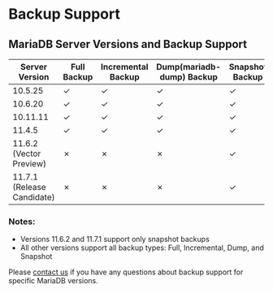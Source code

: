 # Backup Support

## **MariaDB Server Versions and Backup Support**

| Server Version | Full Backup | Incremental Backup | Dump(mariadb-dump) Backup | Snapshot Backup |
| --- | --- | --- | --- | --- |
| 10.5.25 | ✓ | ✓ | ✓ | ✓ |
| 10.6.20 | ✓ | ✓ | ✓ | ✓ |
| 10.11.11 | ✓ | ✓ | ✓ | ✓ |
| 11.4.5 | ✓ | ✓ | ✓ | ✓ |
| 11.6.2 (Vector Preview) | ✗ | ✗ | ✗ | ✓ |
| 11.7.1 (Release Candidate) | ✗ | ✗ | ✗ | ✓ |

### Notes:
- Versions 11.6.2 and 11.7.1 support only snapshot backups
- All other versions support all backup types: Full, Incremental, Dump, and Snapshot

Please [contact us](../Support.md) if you have any questions about backup support for specific MariaDB versions. 